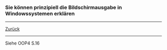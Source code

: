 ### Sie können prinzipiell die Bildschirmausgabe in Windowssystemen erklären

---

[Zurück](500gui.md)

---
Siehe OOP4 S.16
